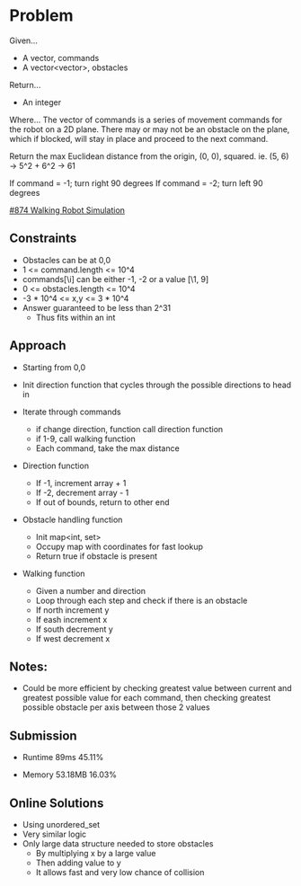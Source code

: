 
# Problem
Given...
- A vector<int>, commands
- A vector<vector<int>>, obstacles

Return...
- An integer

Where...
The vector of commands is a series of movement commands for the robot on a 2D 
plane. There may or may not be an obstacle on the plane, which if blocked, will 
stay in place and proceed to the next command.

Return the max Euclidean distance from the origin, (0, 0), squared.
ie. (5, 6) -> 5^2 + 6^2 -> 61

If command = -1; turn right 90 degrees
If command = -2; turn left 90 degrees

[\#874 Walking Robot Simulation](https://leetcode.com/problems/walking-robot-simulation/description/?envType=daily-question&envId=2024-09-04)

## Constraints
- Obstacles can be at 0,0
- 1 <= command.length <= 10^4
- commands[\i] can be either -1, -2 or a value [\1, 9]
- 0 <= obstacles.length <= 10^4
- -3 * 10^4 <= x,y <= 3 * 10^4
- Answer guaranteed to be less than 2^31
    - Thus fits within an int

## Approach
- Starting from 0,0
- Init direction function that cycles through the possible directions to head in
- Iterate through commands
    - if change direction, function call direction function
    - if 1-9, call walking function
    - Each command, take the max distance

- Direction function
    - If -1, increment array + 1
    - If -2, decrement array - 1
    - If out of bounds, return to other end

- Obstacle handling function
    - Init map<int, set<int>>
    - Occupy map with coordinates for fast lookup
    - Return true if obstacle is present

- Walking function
    - Given a number and direction
    - Loop through each step and check if there is an obstacle
    - If north increment y
    - If eash increment x
    - If south decrement y
    - If west decrement x

## Notes:
- Could be more efficient by checking greatest value between current and greatest
    possible value for each command, then checking greatest possible obstacle per
    axis between those 2 values

## Submission
- Runtime
89ms 45.11%

- Memory
53.18MB 16.03%

## Online Solutions
- Using unordered_set
- Very similar logic
- Only large data structure needed to store obstacles
    - By multiplying x by a large value
    - Then adding value to y
    - It allows fast and very low chance of collision
